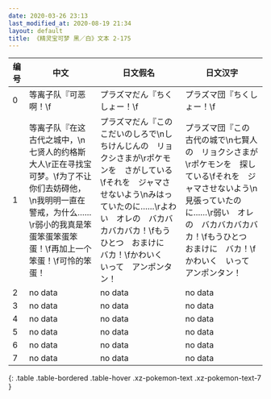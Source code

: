```yaml
---
date: 2020-03-26 23:13
last_modified_at: 2020-08-19 21:34
layout: default
title: 《精灵宝可梦 黑／白》文本 2-175
---
```

| 编号 | 中文 | 日文假名 | 日文汉字 |
| ---- | ---- | ---- | --- |
| 0 | 等离子队『可恶啊！\f | プラズマだん『ちくしょー！\f | プラズマ団『ちくしょー！\f |
| 1 | 等离子队『在这古代之城中，\n七贤人的约格斯大人\r正在寻找宝可梦。\f为了不让你们去妨碍他，\n我明明一直在警戒，为什么……\r弱小的我真是笨蛋笨蛋笨蛋笨蛋！\f再加上一个笨蛋！\f可怜的笨蛋！ | プラズマだん『この　こだいのしろで\nしちけんじんの　リョクシさまが\rポケモンを　さがしている\fそれを　ジャマさせないよう\nみはっていたのに……\rよわい　オレの　バカバカバカバカ！\fもうひとつ　おまけに　バカ！\fかわいく　いって　アンポンタン！ | プラズマ団『この　古代の城で\n七賢人の　リョクシさまが\rポケモンを　探している\fそれを　ジャマさせないよう\n見張っていたのに……\r弱い　オレの　バカバカバカバカ！\fもうひとつ　おまけに　バカ！\fかわいく　いって　アンポンタン！ |
| 2 | no data | no data | no data |
| 3 | no data | no data | no data |
| 4 | no data | no data | no data |
| 5 | no data | no data | no data |
| 6 | no data | no data | no data |
| 7 | no data | no data | no data |
{: .table .table-bordered .table-hover .xz-pokemon-text .xz-pokemon-text-7 }